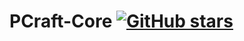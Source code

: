 # PCraft-Core [![GitHub stars](https://img.shields.io/github/stars/Apisium/PCraft-Core.svg?style=social&label=Stars)](https://github.com/Apisium/PCraft-Core)
